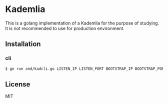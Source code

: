 Kademlia
==========

This is a golang implementation of a Kademlia for the purpose of studying.
It is not recommended to use for production environment.

Installation
------------

### cli
```bash
$ go run cmd/kadcli.go LISTEN_IP LISTEN_PORT BOOTSTRAP_IP BOOTSTRAP_PORT
```

License
-------
MIT
